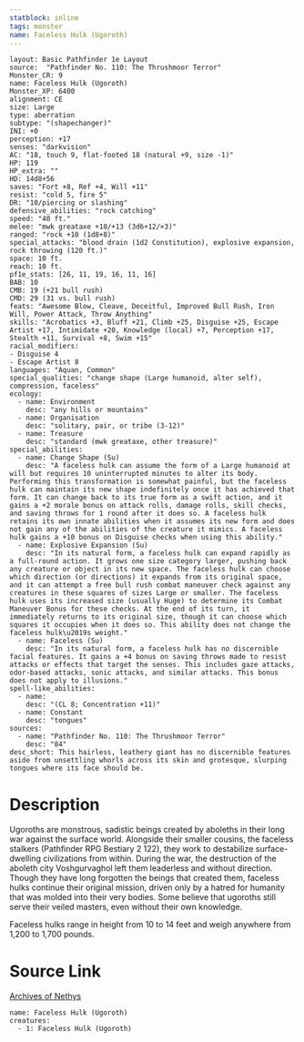 ```yaml
---
statblock: inline
tags: monster
name: Faceless Hulk (Ugoroth)
---
```

```statblock
layout: Basic Pathfinder 1e Layout
source:  "Pathfinder No. 110: The Thrushmoor Terror"
Monster_CR: 9
name: Faceless Hulk (Ugoroth)
Monster_XP: 6400
alignment: CE
size: Large
type: aberration
subtype: "(shapechanger)"
INI: +0
perception: +17
senses: "darkvision"
AC: "18, touch 9, flat-footed 18 (natural +9, size -1)"
HP: 119
HP_extra: ""
HD: 14d8+56
saves: "Fort +8, Ref +4, Will +11"
resist: "cold 5, fire 5"
DR: "10/piercing or slashing"
defensive_abilities: "rock catching"
speed: "40 ft."
melee: "mwk greataxe +18/+13 (3d6+12/×3)"
ranged: "rock +10 (1d8+8)"
special_attacks: "blood drain (1d2 Constitution), explosive expansion, rock throwing (120 ft.)"
space: 10 ft.
reach: 10 ft.
pf1e_stats: [26, 11, 19, 16, 11, 16]
BAB: 10
CMB: 19 (+21 bull rush)
CMD: 29 (31 vs. bull rush)
feats: "Awesome Blow, Cleave, Deceitful, Improved Bull Rush, Iron Will, Power Attack, Throw Anything"
skills: "Acrobatics +3, Bluff +21, Climb +25, Disguise +25, Escape Artist +17, Intimidate +20, Knowledge (local) +7, Perception +17, Stealth +11, Survival +8, Swim +15"
racial_modifiers:
- Disguise 4
- Escape Artist 8
languages: "Aquan, Common"
special_qualities: "change shape (Large humanoid, alter self), compression, faceless"
ecology:
  - name: Environment
    desc: "any hills or mountains"
  - name: Organisation
    desc: "solitary, pair, or tribe (3-12)"
  - name: Treasure
    desc: "standard (mwk greataxe, other treasure)"
special_abilities:
  - name: Change Shape (Su)
    desc: "A faceless hulk can assume the form of a Large humanoid at will but requires 10 uninterrupted minutes to alter its body. Performing this transformation is somewhat painful, but the faceless hulk can maintain its new shape indefinitely once it has achieved that form. It can change back to its true form as a swift action, and it gains a +2 morale bonus on attack rolls, damage rolls, skill checks, and saving throws for 1 round after it does so. A faceless hulk retains its own innate abilities when it assumes its new form and does not gain any of the abilities of the creature it mimics. A faceless hulk gains a +10 bonus on Disguise checks when using this ability."
  - name: Explosive Expansion (Su)
    desc: "In its natural form, a faceless hulk can expand rapidly as a full-round action. It grows one size category larger, pushing back any creature or object in its new space. The faceless hulk can choose which direction (or directions) it expands from its original space, and it can attempt a free bull rush combat maneuver check against any creatures in these squares of sizes Large or smaller. The faceless hulk uses its increased size (usually Huge) to determine its Combat Maneuver Bonus for these checks. At the end of its turn, it immediately returns to its original size, though it can choose which squares it occupies when it does so. This ability does not change the faceless hulk\u2019s weight."
  - name: Faceless (Su)
    desc: "In its natural form, a faceless hulk has no discernible facial features. It gains a +4 bonus on saving throws made to resist attacks or effects that target the senses. This includes gaze attacks, odor-based attacks, sonic attacks, and similar attacks. This bonus does not apply to illusions."
spell-like_abilities:
  - name:
    desc: "(CL 8; Concentration +11)"
  - name: Constant
    desc: "tongues"
sources:
  - name: "Pathfinder No. 110: The Thrushmoor Terror"
    desc: "84"
desc_short: This hairless, leathery giant has no discernible features aside from unsettling whorls across its skin and grotesque, slurping tongues where its face should be.
```
# Description
Ugoroths are monstrous, sadistic beings created by aboleths in their long war against the surface world. Alongside their smaller cousins, the faceless stalkers (Pathfinder RPG Bestiary 2 122), they work to destabilize surface-dwelling civilizations from within. During the war, the destruction of the aboleth city Voshgurvaghol left them leaderless and without direction. Though they have long forgotten the beings that created them, faceless hulks continue their original mission, driven only by a hatred for humanity that was molded into their very bodies. Some believe that ugoroths still serve their veiled masters, even without their own knowledge.

Faceless hulks range in height from 10 to 14 feet and weigh anywhere from 1,200 to 1,700 pounds.
# Source Link
[Archives of Nethys](https://aonprd.com/MonsterDisplay.aspx?ItemName=Faceless%20Hulk%20(Ugoroth))
```encounter-table
name: Faceless Hulk (Ugoroth)
creatures:
  - 1: Faceless Hulk (Ugoroth)
```
